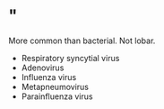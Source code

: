 # "

More common than bacterial.
Not lobar.

- Respiratory syncytial virus
- Adenovirus
- Influenza virus
- Metapneumovirus
- Parainfluenza virus
